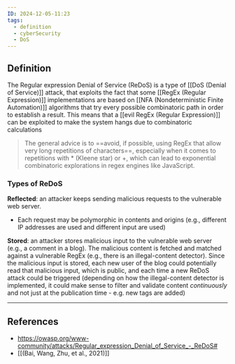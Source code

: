 ```yaml
---
ID: 2024-12-05-11:23
tags:
  - definition
  - cyberSecurity
  - DoS
---
```

## Definition

The Regular expression Denial of Service (ReDoS) is a type of [[DoS (Denial of Service)]] attack, that exploits the fact that some [[RegEx (Regular Expression)]] implementations are based on [[NFA (Nondeterministic Finite Automation)]] algorithms that try every possible combinatoric path in order to establish a result. This means that a [[evil RegEx (Regular Expression)]] can be exploited to make the system hangs due to combinatoric calculations

> The general advice is to ==avoid, if possible, using RegEx that allow very long repetitions of characters==, especially when it comes to repetitions with * (Kleene star) or +, which can lead to exponential combinatoric explorations in regex engines like JavaScript.

### Types of ReDoS

 **Reflected**: an attacker keeps sending malicious requests to the vulnerable web server.
 - Each request may be polymorphic in contents and origins (e.g., different IP addresses are used and different input are used)

**Stored**: an attacker stores malicious input to the vulnerable web server (e.g., a comment in a blog). The malicious content is fetched and matched against a vulnerable RegEx (e.g., there is an illegal-content detector). Since the malicious input is stored, each new user of the blog could potentially read that malicious input, which is public, and each time a new ReDoS attack could be triggered (depending on how the illegal-content detector is implemented, it could make sense to filter and validate content *continuously* and not just at the publication time - e.g. new tags are added)

---
## References
- https://owasp.org/www-community/attacks/Regular_expression_Denial_of_Service_-_ReDoS#
- [[(Bai, Wang, Zhu, et al., 2021)]]